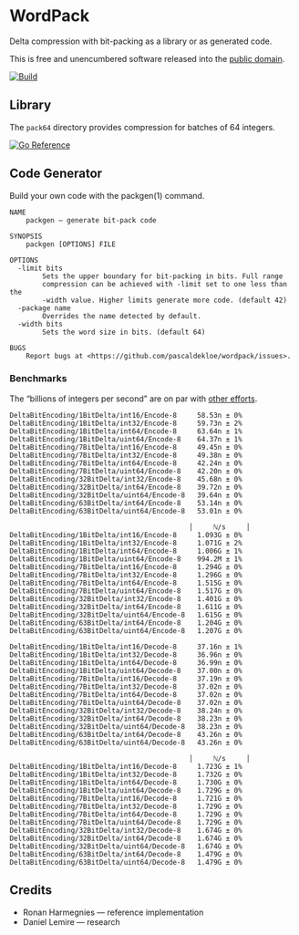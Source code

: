 # WordPack

Delta compression with bit-packing as a library or as generated code.

This is free and unencumbered software released into the
[public domain](http://creativecommons.org/publicdomain/zero/1.0).

[![Build](https://github.com/pascaldekloe/wordpack/actions/workflows/go.yml/badge.svg)](https://github.com/pascaldekloe/wordpack/actions/workflows/go.yml)


## Library

The `pack64` directory provides compression for batches of 64 integers.

[![Go Reference](https://pkg.go.dev/badge/github.com/pascaldekloe/wordpack.svg)](https://pkg.go.dev/github.com/pascaldekloe/wordpack)


## Code Generator

Build your own code with the packgen(1) command.

```
NAME
	packgen — generate bit-pack code

SYNOPSIS
	packgen [OPTIONS] FILE

OPTIONS
  -limit bits
    	Sets the upper boundary for bit-packing in bits. Full range
    	compression can be achieved with -limit set to one less than the
    	-width value. Higher limits generate more code. (default 42)
  -package name
    	Overrides the name detected by default.
  -width bits
    	Sets the word size in bits. (default 64)

BUGS
	Report bugs at <https://github.com/pascaldekloe/wordpack/issues>.
```


### Benchmarks

The “billions of integers per second” are on par with
[other efforts](https://lemire.me/blog/2012/09/12/fast-integer-compression-decoding-billions-of-integers-per-second/).

```
DeltaBitEncoding/1BitDelta/int16/Encode-8     58.53n ± 0%
DeltaBitEncoding/1BitDelta/int32/Encode-8     59.73n ± 2%
DeltaBitEncoding/1BitDelta/int64/Encode-8     63.64n ± 1%
DeltaBitEncoding/1BitDelta/uint64/Encode-8    64.37n ± 1%
DeltaBitEncoding/7BitDelta/int16/Encode-8     49.45n ± 0%
DeltaBitEncoding/7BitDelta/int32/Encode-8     49.38n ± 0%
DeltaBitEncoding/7BitDelta/int64/Encode-8     42.24n ± 0%
DeltaBitEncoding/7BitDelta/uint64/Encode-8    42.20n ± 0%
DeltaBitEncoding/32BitDelta/int32/Encode-8    45.68n ± 0%
DeltaBitEncoding/32BitDelta/int64/Encode-8    39.72n ± 0%
DeltaBitEncoding/32BitDelta/uint64/Encode-8   39.64n ± 0%
DeltaBitEncoding/63BitDelta/int64/Encode-8    53.14n ± 0%
DeltaBitEncoding/63BitDelta/uint64/Encode-8   53.01n ± 0%

                                            │     ℕ/s     │
DeltaBitEncoding/1BitDelta/int16/Encode-8     1.093G ± 0%
DeltaBitEncoding/1BitDelta/int32/Encode-8     1.071G ± 2%
DeltaBitEncoding/1BitDelta/int64/Encode-8     1.006G ± 1%
DeltaBitEncoding/1BitDelta/uint64/Encode-8    994.2M ± 1%
DeltaBitEncoding/7BitDelta/int16/Encode-8     1.294G ± 0%
DeltaBitEncoding/7BitDelta/int32/Encode-8     1.296G ± 0%
DeltaBitEncoding/7BitDelta/int64/Encode-8     1.515G ± 0%
DeltaBitEncoding/7BitDelta/uint64/Encode-8    1.517G ± 0%
DeltaBitEncoding/32BitDelta/int32/Encode-8    1.401G ± 0%
DeltaBitEncoding/32BitDelta/int64/Encode-8    1.611G ± 0%
DeltaBitEncoding/32BitDelta/uint64/Encode-8   1.615G ± 0%
DeltaBitEncoding/63BitDelta/int64/Encode-8    1.204G ± 0%
DeltaBitEncoding/63BitDelta/uint64/Encode-8   1.207G ± 0%
```

```
DeltaBitEncoding/1BitDelta/int16/Decode-8     37.16n ± 1%
DeltaBitEncoding/1BitDelta/int32/Decode-8     36.96n ± 0%
DeltaBitEncoding/1BitDelta/int64/Decode-8     36.99n ± 0%
DeltaBitEncoding/1BitDelta/uint64/Decode-8    37.00n ± 0%
DeltaBitEncoding/7BitDelta/int16/Decode-8     37.19n ± 0%
DeltaBitEncoding/7BitDelta/int32/Decode-8     37.02n ± 0%
DeltaBitEncoding/7BitDelta/int64/Decode-8     37.02n ± 0%
DeltaBitEncoding/7BitDelta/uint64/Decode-8    37.02n ± 0%
DeltaBitEncoding/32BitDelta/int32/Decode-8    38.24n ± 0%
DeltaBitEncoding/32BitDelta/int64/Decode-8    38.23n ± 0%
DeltaBitEncoding/32BitDelta/uint64/Decode-8   38.23n ± 0%
DeltaBitEncoding/63BitDelta/int64/Decode-8    43.26n ± 0%
DeltaBitEncoding/63BitDelta/uint64/Decode-8   43.26n ± 0%

                                            │     ℕ/s     │
DeltaBitEncoding/1BitDelta/int16/Decode-8     1.723G ± 1%
DeltaBitEncoding/1BitDelta/int32/Decode-8     1.732G ± 0%
DeltaBitEncoding/1BitDelta/int64/Decode-8     1.730G ± 0%
DeltaBitEncoding/1BitDelta/uint64/Decode-8    1.729G ± 0%
DeltaBitEncoding/7BitDelta/int16/Decode-8     1.721G ± 0%
DeltaBitEncoding/7BitDelta/int32/Decode-8     1.729G ± 0%
DeltaBitEncoding/7BitDelta/int64/Decode-8     1.729G ± 0%
DeltaBitEncoding/7BitDelta/uint64/Decode-8    1.729G ± 0%
DeltaBitEncoding/32BitDelta/int32/Decode-8    1.674G ± 0%
DeltaBitEncoding/32BitDelta/int64/Decode-8    1.674G ± 0%
DeltaBitEncoding/32BitDelta/uint64/Decode-8   1.674G ± 0%
DeltaBitEncoding/63BitDelta/int64/Decode-8    1.479G ± 0%
DeltaBitEncoding/63BitDelta/uint64/Decode-8   1.479G ± 0%
```


## Credits

* Ronan Harmegnies — reference implementation
* Daniel Lemire — research

